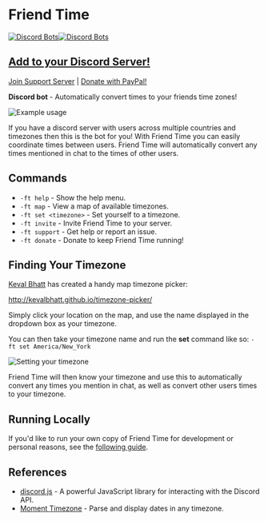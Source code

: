 # Friend Time

[![Discord Bots](https://discordbots.org/api/widget/status/471091072546766849.svg?noavatar=true)](https://discordbots.org/bot/471091072546766849)[![Discord Bots](https://discordbots.org/api/widget/servers/471091072546766849.svg?noavatar=true)](https://discordbots.org/bot/471091072546766849)

## [Add to your Discord Server!](https://discordapp.com/oauth2/authorize?client_id=471091072546766849&scope=bot&permissions=3072)

[Join Support Server](https://discord.gg/QMc9Qdk) | [Donate with PayPal!](https://www.paypal.com/cgi-bin/webscr?cmd=_donations&business=EW389DYYSS4FC)

**Discord bot** - Automatically convert times to your friends time zones!

![Example usage](https://i.imgur.com/SsuqDwR.png)

If you have a discord server with users across multiple countries and timezones then this is the bot for you! With Friend Time you can easily coordinate times between users. Friend Time will automatically convert any times mentioned in chat to the times of other users.

## Commands

* `-ft help` \- Show the help menu.
* `-ft map` \- View a map of available timezones.
* `-ft set <timezone>` \- Set yourself to a timezone.
* `-ft invite` \- Invite Friend Time to your server.
* `-ft support` \- Get help or report an issue.
* `-ft donate` \- Donate to keep Friend Time running!

## Finding Your Timezone

[Keval Bhatt](https://github.com/kevalbhatt) has created a handy map timezone picker:

<http://kevalbhatt.github.io/timezone-picker/>

Simply click your location on the map, and use the name displayed in the dropdown box as your timezone.

You can then take your timezone name and run the **set** command like so:
`-ft set America/New_York`

![Setting your timezone](https://i.imgur.com/1SYDJHc.png)

Friend Time will then know your timezone and use this to automatically convert any times you mention in chat, as well as convert other users times to your timezone.

## Running Locally

If you'd like to run your own copy of Friend Time for development or personal reasons, see the [following guide](docs/running-locally.md).

## References

* [discord.js](https://discord.js.org/) - A powerful JavaScript library for interacting with the Discord API.
* [Moment Timezone](https://momentjs.com/timezone/) - Parse and display dates in any timezone.
